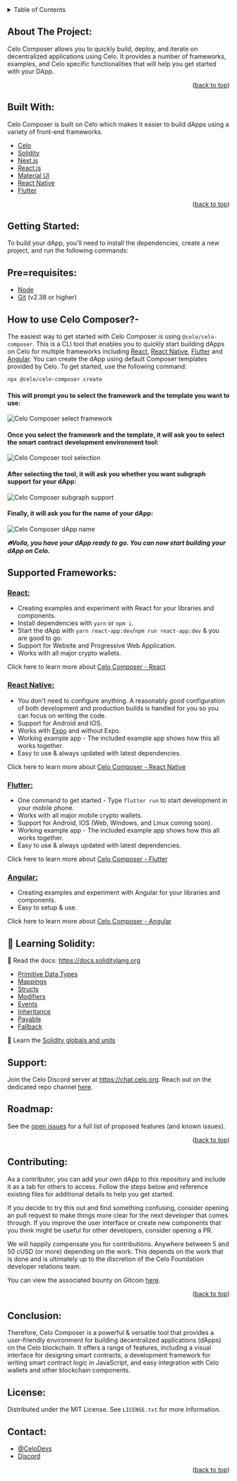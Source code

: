 <!-- TABLE OF CONTENTS: -->

<details>
  <summary>Table of Contents</summary>
  <ol>
    <li>
      <a href="#about-the-project">About The Project</a>
      <ul>
        <li><a href="#built-with">Built With</a></li>
      </ul>
    </li>
    <li>
      <a href="#getting-started">Getting Started</a>
      <ul>
        <li><a href="#prerequisites">Prerequisites</a></li>
        <li><a href="#installation">Installation</a></li>
      </ul>
    </li>
    <li><a href="#usage">Usage</a></li>
    <li><a href="#roadmap">Roadmap</a></li>
    <li><a href="#contributing">Contributing</a></li>
    <li><a href="#license">License</a></li>
    <li><a href="#contact">Contact</a></li>
    <li><a href="#acknowledgments">Acknowledgments</a></li>
  </ol>
</details>

<!-- ABOUT THE PROJECT -->

## About The Project:

Celo Composer allows you to quickly build, deploy, and iterate on decentralized applications using Celo. It provides a number of frameworks, examples, and Celo specific functionalities that will help you get started with your DApp.

<p align="right">(<a href="#top">back to top</a>)</p>

## Built With:

Celo Composer is built on Celo which makes it easier to build dApps using a variety of front-end frameworks.

- [Celo](https://celo.org/)
- [Solidity](https://docs.soliditylang.org/en/v0.8.15/)
- [Next.js](https://nextjs.org/)
- [React.js](https://reactjs.org/)
- [Material UI](https://mui.com/)
- [React Native](https://reactnative.dev/)
- [Flutter](https://docs.flutter.dev/)

<p align="right">(<a href="#top">back to top</a>)</p>

<!-- GETTING STARTED -->

## Getting Started:

To build your dApp, you'll need to install the dependencies, create a new project, and run the following commands:

## Pre=requisites:

- [Node](https://nodejs.org/en/download)
- [Git](https://github.com/git-guides/install-git) (v2.38 or higher)

## How to use Celo Composer?-

The easiest way to get started with Celo Composer is using `@celo/celo-composer`. This is a CLI tool that enables you to quickly start building dApps on Celo for multiple frameworks including [React](https://reactjs.org/), [React Native](https://reactnative.dev/), [Flutter](https://docs.flutter.dev/) and [Angular](https://angular.io/). You can create the dApp using default Composer templates provided by Celo. To get started, use the following command:

```bash
npx @celo/celo-composer create
```

#### This will prompt you to select the framework and the template you want to use:

![Celo Composer select framework](https://github.com/celo-org/celo-composer/blob/main/images/readme/celo-composer-create.png?raw=true)

#### Once you select the framework and the template, it will ask you to select the smart contract development environment tool:

![Celo Composer tool selection](https://github.com/celo-org/celo-composer/blob/main/images/readme/celo-composer-tool.png?raw=true)

#### After selecting the tool, it will ask you whether you want subgraph support for your dApp:

![Celo Composer subgraph support](https://github.com/celo-org/celo-composer/blob/main/images/readme/celo-composer-subgraph.png?raw=true)

#### Finally, it will ask you for the name of your dApp:

![Celo Composer dApp name](https://github.com/celo-org/celo-composer/blob/main/images/readme/celo-composer-project-name.png?raw=true)

**_🔥Voila, you have your dApp ready to go. You can now start building your dApp on Celo._**

## Supported Frameworks:

### <u>React:</u>

- Creating examples and experiment with React for your libraries and components.
- Install dependencies with `yarn` or `npm i`.
- Start the dApp with `yarn react-app:dev`/`npm run react-app:dev` & you are good to go.
- Support for Website and Progressive Web Application.
- Works with all major crypto wallets.

Click here to learn more about [Celo Composer - React](https://github.com/celo-org/celo-composer/blob/main/packages/react-app/README.md)

### <u>React Native:</u>

- You don't need to configure anything. A reasonably good configuration of both development and production builds is handled for you so you can focus on writing the code.
- Support for Android and IOS.
- Works with [Expo](https://expo.dev/) and without Expo.
- Working example app - The included example app shows how this all works together.
- Easy to use & always updated with latest dependencies.

Click here to learn more about [Celo Composer - React Native](https://github.com/celo-org/celo-composer/blob/main/packages/react-native-app/README.md)

### <u>Flutter:</u>

- One command to get started - Type `flutter run` to start development in your mobile phone.
- Works with all major mobile crypto wallets.
- Support for Android, IOS (Web, Windows, and Linux coming soon).
- Working example app - The included example app shows how this all works together.
- Easy to use & always updated with latest dependencies.

Click here to learn more about [Celo Composer - Flutter](https://github.com/celo-org/celo-composer/blob/main/packages/flutter-app/README.md)

### <u>Angular:</u>

- Creating examples and experiment with Angular for your libraries and components.
- Easy to setup & use.

Click here to learn more about [Celo Composer - Angular](https://github.com/celo-org/celo-composer/blob/main/packages/angular-app/README.md)

<!-- USAGE EXAMPLES -->

## 🔭 Learning Solidity:

📕 Read the docs: <https://docs.soliditylang.org>

- [Primitive Data Types](https://solidity-by-example.org/primitives/)
- [Mappings](https://solidity-by-example.org/mapping/)
- [Structs](https://solidity-by-example.org/structs/)
- [Modifiers](https://solidity-by-example.org/function-modifier/)
- [Events](https://solidity-by-example.org/events/)
- [Inheritance](https://solidity-by-example.org/inheritance/)
- [Payable](https://solidity-by-example.org/payable/)
- [Fallback](https://solidity-by-example.org/fallback/)

📧 Learn the [Solidity globals and units](https://solidity.readthedocs.io/en/v0.6.6/units-and-global-variables.html)

## Support:

Join the Celo Discord server at <https://chat.celo.org>. Reach out on the dedicated repo channel [here](https://discord.com/channels/600834479145353243/941003424298856448).

<!-- ROADMAP -->

## Roadmap:

See the [open issues](https://github.com/celo-org/celo-composer/issues) for a full list of proposed features (and known issues).

<p align="right">(<a href="#top">back to top</a>)</p>

<!-- CONTRIBUTING -->

## Contributing:

As a contributor, you can add your own dApp to this repository and include it as a tab for others to access. Follow the steps below and reference existing files for additional details to help you get started.

If you decide to try this out and find something confusing, consider opening an pull request to make things more clear for the next developer that comes through. If you improve the user interface or create new components that you think might be useful for other developers, consider opening a PR.

We will happily compensate you for contributions. Anywhere between 5 and 50 cUSD (or more) depending on the work. This depends on the work that is done and is ultimately up to the discretion of the Celo Foundation developer relations team.

You can view the associated bounty on Gitcoin [here](https://gitcoin.co/issue/celo-org/celo-progressive-dapp-starter/17/100028587).

<p align="right">(<a href="#top">back to top</a>)</p>

## Conclusion:

Therefore, Celo Composer is a powerful & versatile tool that provides a user-friendly environment for building decentralized applications (dApps) on the Celo blockchain. It offers a range of features, including a visual interface for designing smart contracts, a development framework for writing smart contract logic in JavaScript, and easy integration with Celo wallets and other blockchain components.

## License:

Distributed under the MIT License. See `LICENSE.txt` for more information.

<!-- CONTACT -->
## Contact:

- [@CeloDevs](https://twitter.com/CeloDevs)
- [Discord](https://discord.com/invite/6yWMkgM)

<p align="right">(<a href="#top">back to top</a>)</p>

